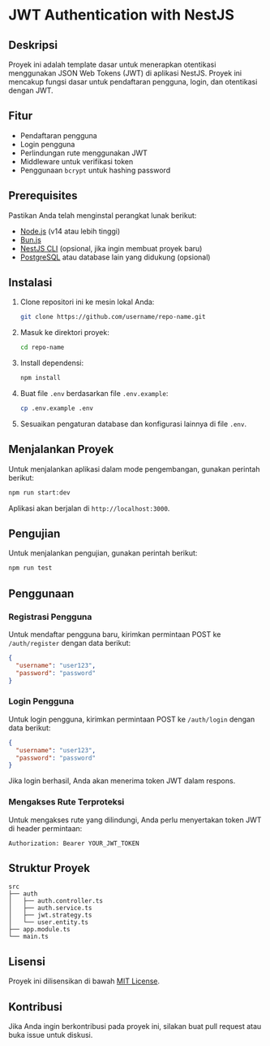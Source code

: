 
# JWT Authentication with NestJS

## Deskripsi

Proyek ini adalah template dasar untuk menerapkan otentikasi menggunakan JSON Web Tokens (JWT) di aplikasi NestJS. Proyek ini mencakup fungsi dasar untuk pendaftaran pengguna, login, dan otentikasi dengan JWT.

## Fitur

- Pendaftaran pengguna
- Login pengguna
- Perlindungan rute menggunakan JWT
- Middleware untuk verifikasi token
- Penggunaan `bcrypt` untuk hashing password

## Prerequisites

Pastikan Anda telah menginstal perangkat lunak berikut:

- [Node.js](https://nodejs.org/) (v14 atau lebih tinggi)
- [Bun.js](https://bun.sh/)
- [NestJS CLI](https://docs.nestjs.com/cli/overview) (opsional, jika ingin membuat proyek baru)
- [PostgreSQL](https://www.postgresql.org/) atau database lain yang didukung (opsional)

## Instalasi

1. Clone repositori ini ke mesin lokal Anda:

   ```bash
   git clone https://github.com/username/repo-name.git
   ```

2. Masuk ke direktori proyek:

   ```bash
   cd repo-name
   ```

3. Install dependensi:

   ```bash
   npm install
   ```

4. Buat file `.env` berdasarkan file `.env.example`:

   ```bash
   cp .env.example .env
   ```

5. Sesuaikan pengaturan database dan konfigurasi lainnya di file `.env`.

## Menjalankan Proyek

Untuk menjalankan aplikasi dalam mode pengembangan, gunakan perintah berikut:

```bash
npm run start:dev
```

Aplikasi akan berjalan di `http://localhost:3000`.

## Pengujian

Untuk menjalankan pengujian, gunakan perintah berikut:

```bash
npm run test
```

## Penggunaan

### Registrasi Pengguna

Untuk mendaftar pengguna baru, kirimkan permintaan POST ke `/auth/register` dengan data berikut:

```json
{
  "username": "user123",
  "password": "password"
}
```

### Login Pengguna

Untuk login pengguna, kirimkan permintaan POST ke `/auth/login` dengan data berikut:

```json
{
  "username": "user123",
  "password": "password"
}
```

Jika login berhasil, Anda akan menerima token JWT dalam respons.

### Mengakses Rute Terproteksi

Untuk mengakses rute yang dilindungi, Anda perlu menyertakan token JWT di header permintaan:

```
Authorization: Bearer YOUR_JWT_TOKEN
```

## Struktur Proyek

```
src
├── auth
│   ├── auth.controller.ts
│   ├── auth.service.ts
│   ├── jwt.strategy.ts
│   └── user.entity.ts
├── app.module.ts
└── main.ts
```

## Lisensi

Proyek ini dilisensikan di bawah [MIT License](LICENSE).

## Kontribusi

Jika Anda ingin berkontribusi pada proyek ini, silakan buat pull request atau buka issue untuk diskusi.

